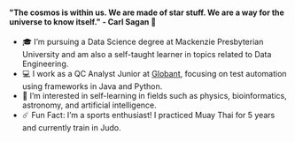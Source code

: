 #### "The cosmos is within us. We are made of star stuff. We are a way for the universe to know itself." - Carl Sagan 🔭

- 🎓 I’m pursuing a Data Science degree at Mackenzie Presbyterian University and am also a self-taught learner in topics related to Data Engineering.
- 💻 I work as a QC Analyst Junior at [Globant](https://www.globant.com/pt-br), focusing on test automation using frameworks in Java and Python.
- 👾 I’m interested in self-learning in fields such as physics, bioinformatics, astronomy, and artificial intelligence.
- ☄️ Fun Fact: I’m a sports enthusiast! I practiced Muay Thai for 5 years and currently train in Judo.
